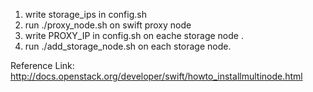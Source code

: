 1. write storage_ips in config.sh
2. run ./proxy_node.sh on swift proxy node
3. write PROXY_IP in config.sh on eache storage node .
4. run ./add_storage_node.sh on each storage node.

Reference Link:
http://docs.openstack.org/developer/swift/howto_installmultinode.html
